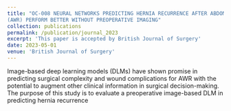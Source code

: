 ```yaml
---
title: "OC-008 NEURAL NETWORKS PREDICTING HERNIA RECURRENCE AFTER ABDOMINAL WALL RECONSTRUCTION
(AWR) PERFORM BETTER WITHOUT PREOPERATIVE IMAGING"
collection: publications
permalink: /publication/journal_2023
excerpt: 'This paper is accepted by British Journal of Surgery'
date: 2023-05-01
venue: 'British Journal of Surgery'
---
```

Image-based deep learning models (DLMs) have shown
promise in predicting surgical complexity and wound complications
for AWR with the potential to augment other clinical information in
surgical decision-making. The purpose of this study is to evaluate a
preoperative image-based DLM in predicting hernia recurrence

